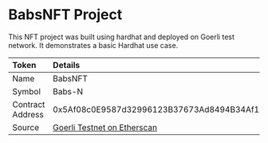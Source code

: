 # BabsNFT Project

This NFT project was built using hardhat and deployed on Goerli test network. It demonstrates a basic Hardhat use case.

| Token | Details |
| :---- | :------ |
| Name | BabsNFT |
| Symbol | Babs-N |
| Contract Address | 0x5Af08c0E9587d32996123B37673Ad8494B34Af11 |
| Source | [Goerli Testnet on Etherscan](https://goerli.etherscan.io/token/0x5af08c0e9587d32996123b37673ad8494b34af11) |
